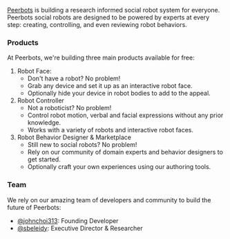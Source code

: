 [Peerbots](https://peerbots.org) is building a research informed social robot system for everyone. 
Peerbots social robots are designed to be powered by experts at every step: creating, controlling, and even reviewing robot behaviors.

### Products

At Peerbots, we're building three main products available for free:
1. Robot Face: 
    - Don't have a robot? No problem!
    - Grab any device and set it up as an interactive robot face.
    - Optionally hide your device in robot bodies to add to the appeal.
2. Robot Controller
    - Not a roboticist? No problem!
    - Control robot motion, verbal and facial expressions without any prior knowledge.
    - Works with a variety of robots and interactive robot faces.
3. Robot Behavior Designer & Marketplace
    - Still new to social robots? No problem!
    - Rely on our community of domain experts and behavior designers to get started.
    - Optionally craft your own experiences using our authoring tools.

### Team

We rely on our amazing team of developers and community to build the future of Peerbots:

* [@johnchoi313](https://github.com/johnchoi313): Founding Developer 
* [@sbeleidy](https://github.com/sbeleidy): Executive Director & Researcher
